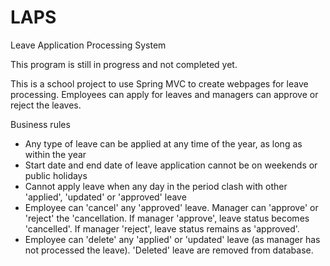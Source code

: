 # LAPS
Leave Application Processing System

This program is still in progress and not completed yet.

This is a school project to use Spring MVC to create webpages for leave processing.
Employees can apply for leaves and managers can approve or reject the leaves.

Business rules
- Any type of leave can be applied at any time of the year, as long as within the year
- Start date and end date of leave application cannot be on weekends or public holidays
- Cannot apply leave when any day in the period clash with other 'applied', 'updated' or 'approved' leave
- Employee can 'cancel' any 'approved' leave. Manager can 'approve' or 'reject' the 'cancellation. If manager 'approve', leave status becomes 'cancelled'. If manager 'reject', leave status remains as 'approved'.
- Employee can 'delete' any 'applied' or 'updated' leave (as manager has not processed the leave). 'Deleted' leave are removed from database.
